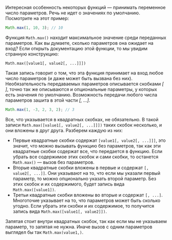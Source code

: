 
Интересная особенность некоторых функций — принимать переменное число параметров. Речь не идет о значениях по умолчанию. Посмотрите на этот пример:

```javascript
Math.max(1, 10, 3); // 10
```

Функция `Math.max()` находит максимальное значение среди переданных параметров. Как вы думаете, сколько параметров она ожидает на вход? Если открыть документацию этой функции, то мы увидим странную конструкцию:

  ```
  Math.max([value1[, value2[, ...]]])
  ```

  Такая запись говорит о том, что эта функция принимает на вход любое число параметров (и даже может быть вызвана без них). Необязательность передаваемых параметров описывается скобками *[ ]*, точно так же описываются и опциональные параметры, у которых есть значения по умолчанию. Возможность передачи любого числа параметров зашита в этой части *[, ...]*.

  ```javascript
  Math.max(1, -3, 2, 3, 2); // 3
  ```

  Все, что указывается в квадратных скобках, не обязательно. В такой записи `Math.max([value1[, value2[, ...]]])` таких скобок несколько, и они вложены в друг друга. Разберем каждую из них:

  * Первые квадратные скобки содержат `[value1[, value2[, ...]]]`, это значит, что можно вызывать функцию без параметров, так как эти квадратные скобки содержат все, что передается в функцию. Если убрать все содержимое этих скобок и сами скобки, то останется `Math.max()` — вызов без параметров.
  * Вторые квадратные скобки вложены в первые и содержат `[, value2[, ...]]`. Они указывают на то, что если мы указали первый параметр, то можно опционально указать второй параметр. Без этих скобок и их содержимого, будет запись вида `Math.max([value1])`.
  * Третьи квадратные скобки вложены во вторые и содержат `[, ...]`. Многоточие указывает на то, что параметров может быть сколько угодно. Если убрать эти скобки и их содержимое, то получится запись вида `Math.max([value1[, value2]])`.

  Запятая стоит внутри квадратных скобок, так как если мы не указываем параметр, то запятая не нужна. Иначе вызов с одним параметров выглядел бы так `Math.max(value1,)`.
